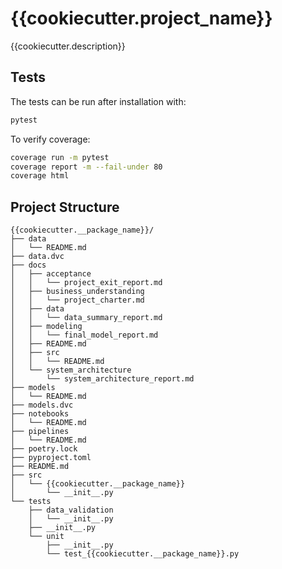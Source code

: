 # {{cookiecutter.project_name}}
{{cookiecutter.description}}

## Tests
The tests can be run after installation with:
```sh
pytest
```
To verify coverage:
```sh
coverage run -m pytest
coverage report -m --fail-under 80
coverage html
```

## Project Structure
```text
{{cookiecutter.__package_name}}/
├── data
│   └── README.md
├── data.dvc
├── docs
│   ├── acceptance
│   │   └── project_exit_report.md
│   ├── business_understanding
│   │   └── project_charter.md
│   ├── data
│   │   └── data_summary_report.md
│   ├── modeling
│   │   └── final_model_report.md
│   ├── README.md
│   ├── src
│   │   └── README.md
│   └── system_architecture
│       └── system_architecture_report.md
├── models
│   └── README.md
├── models.dvc
├── notebooks
│   └── README.md
├── pipelines
│   └── README.md
├── poetry.lock
├── pyproject.toml
├── README.md
├── src
│   └── {{cookiecutter.__package_name}}
│       └── __init__.py
└── tests
    ├── data_validation
    │   └── __init__.py
    ├── __init__.py
    └── unit
        ├── __init__.py
        └── test_{{cookiecutter.__package_name}}.py
```
